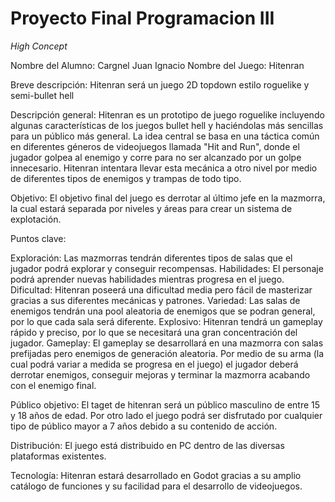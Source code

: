 # Proyecto Final Programacion III

*High Concept*

Nombre del Alumno: Cargnel Juan Ignacio Nombre del Juego: Hitenran

Breve descripción: Hitenran será un juego 2D topdown estilo roguelike y semi-bullet hell

Descripción general: Hitenran es un prototipo de juego roguelike incluyendo algunas características de los juegos bullet hell y haciéndolas más sencillas para un público más general. La idea central se basa en una táctica común en diferentes géneros de videojuegos llamada "Hit and Run", donde el jugador golpea al enemigo y corre para no ser alcanzado por un golpe innecesario. Hitenran intentara llevar esta mecánica a otro nivel por medio de diferentes tipos de enemigos y trampas de todo tipo.

Objetivo: El objetivo final del juego es derrotar al último jefe en la mazmorra, la cual estará separada por niveles y áreas para crear un sistema de explotación.

Puntos clave:

Exploración: Las mazmorras tendrán diferentes tipos de salas que el jugador podrá explorar y conseguir recompensas.
Habilidades: El personaje podrá aprender nuevas habilidades mientras progresa en el juego.
Dificultad: Hitenran poseerá una dificultad media pero fácil de masterizar gracias a sus diferentes mecánicas y patrones.
Variedad: Las salas de enemigos tendrán una pool aleatoria de enemigos que se podran general, por lo que cada sala será diferente.
Explosivo: Hitenran tendrá un gameplay rápido y preciso, por lo que se necesitará una gran concentración del jugador.
Gameplay: El gameplay se desarrollará en una mazmorra con salas prefijadas pero enemigos de generación aleatoria. Por medio de su arma (la cual podrá variar a medida se progresa en el juego) el jugador deberá derrotar enemigos, conseguir mejoras y terminar la mazmorra acabando con el enemigo final.

Público objetivo: El taget de hitenran será un público masculino de entre 15 y 18 años de edad. Por otro lado el juego podrá ser disfrutado por cualquier tipo de público mayor a 7 años debido a su contenido de acción.

Distribución: El juego está distribuido en PC dentro de las diversas plataformas existentes.

Tecnología: Hitenran estará desarrollado en Godot gracias a su amplio catálogo de funciones y su facilidad para el desarrollo de videojuegos.
